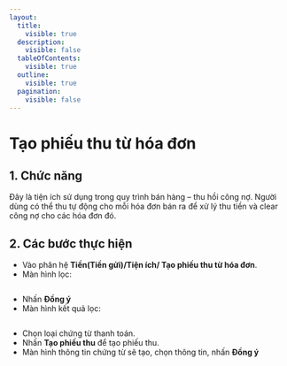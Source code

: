 ```yaml
---
layout:
  title:
    visible: true
  description:
    visible: false
  tableOfContents:
    visible: true
  outline:
    visible: true
  pagination:
    visible: false
---
```


# Tạo phiếu thu từ hóa đơn

## 1.      Chức năng

Đây là tiện ích sử dụng trong quy trình bán hàng – thu hồi công nợ. Người dùng có thể thu tự động cho mỗi hóa đơn bán ra để xử lý thu tiền và clear công nợ cho các hóa đơn đó.

## 2.      Các bước thực hiện

* Vào phân hệ **Tiền(Tiền gửi)/Tiện ích/ Tạo phiếu thu từ hóa đơn**.
* Màn hình lọc:&#x20;

<figure><img src="../.gitbook/assets/sb_2 (55).png" alt=""><figcaption></figcaption></figure>

* Nhấn **Đồng ý**
* Màn hình kết quả lọc:

<figure><img src="../.gitbook/assets/sb_image (43).png" alt=""><figcaption></figcaption></figure>

* Chọn loại chứng từ thanh toán.
* Nhấn **Tạo phiếu thu** để tạo phiếu thu.
* Màn hình thông tin chứng từ sẽ tạo, chọn thông tin, nhấn **Đồng ý**

<figure><img src="../.gitbook/assets/sb_image (13).png" alt=""><figcaption></figcaption></figure>
